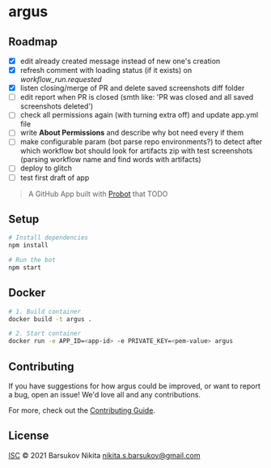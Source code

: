 # argus

## Roadmap
- [X] edit already created message instead of new one's creation
- [X] refresh comment with loading status (if it exists) on _workflow_run.requested_
- [X] listen closing/merge of PR and delete saved screenshots diff folder
- [ ] edit report when PR is closed (smth like: 'PR was closed and all saved screenshots deleted')
- [ ] check all permissions again (with turning extra off) and update app.yml file
- [ ] write **About Permissions** and describe why bot need every if them
- [ ] make configurable param (bot parse repo environments?) to detect
after which workflow bot should look for artifacts zip with test screenshots
(parsing workflow name and find words with artifacts)
- [ ] deploy to glitch
- [ ] test first draft of app

> A GitHub App built with [Probot](https://github.com/probot/probot) that TODO

## Setup

```sh
# Install dependencies
npm install

# Run the bot
npm start
```

## Docker

```sh
# 1. Build container
docker build -t argus .

# 2. Start container
docker run -e APP_ID=<app-id> -e PRIVATE_KEY=<pem-value> argus
```

## Contributing

If you have suggestions for how argus could be improved, or want to report a bug, open an issue! We'd love all and any contributions.

For more, check out the [Contributing Guide](CONTRIBUTING.md).

## License

[ISC](LICENSE) © 2021 Barsukov Nikita <nikita.s.barsukov@gmail.com>
